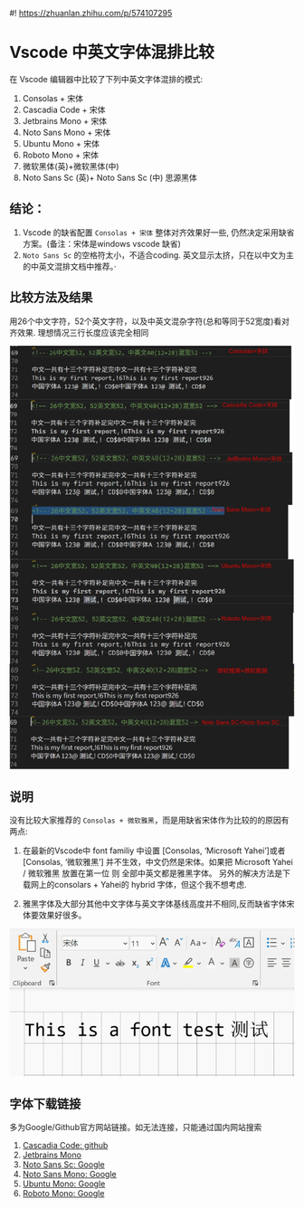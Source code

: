 #! https://zhuanlan.zhihu.com/p/574107295
# Vscode 中英文字体混排比较

在 Vscode 编辑器中比较了下列中英文字体混排的模式:

1. Consolas + 宋体 
1. Cascadia Code + 宋体
1. Jetbrains Mono + 宋体 
1. Noto Sans Mono + 宋体 
1. Ubuntu Mono + 宋体
1. Roboto Mono + 宋体
1. 微软黑体(英)+微软黑体(中)
1. Noto Sans Sc (英)+ Noto Sans Sc (中) 思源黑体

## 结论：

1. Vscode 的缺省配置 `Consolas + 宋体` 整体对齐效果好一些, 仍然决定采用缺省方案。(备注：宋体是windows vscode 缺省)
1. `Noto Sans Sc` 的空格符太小，不适合coding. 英文显示太挤，只在以中文为主的中英文混排文档中推荐。·

## 比较方法及结果

用26个中文字符，52个英文字符，以及中英文混杂字符(总和等同于52宽度)看对齐效果. 理想情况三行长度应该完全相同

![中英文字体混排比较](./asset_1016/compare_font.jpg)

## 说明

没有比较大家推荐的 `Consolas + 微软雅黑`，而是用缺省宋体作为比较的的原因有两点:

1. 在最新的Vscode中 font familiy 中设置 [Consolas, ‘Microsoft Yahei’]或者[Consolas, ‘微软雅黑’] 并不生效，中文仍然是宋体。如果把 Microsoft Yahei / 微软雅黑 放置在第一位 则 全部中英文都是雅黑字体。 另外的解决方法是下载网上的consolars + Yahei的 hybrid 字体，但这个我不想考虑.

1. 雅黑字体及大部分其他中文字体与英文字体基线高度并不相同,反而缺省字体宋体要效果好很多。

![中文字体基线高度](./asset_1016/font_base.gif)

## 字体下载链接 

多为Google/Github官方网站链接。如无法连接，只能通过国内网站搜索

1. [Cascadia Code: github](https://github.com/microsoft/cascadia-code/releases)
1. [Jetbrains Mono ](https://www.jetbrains.com/lp/mono/) 
1. [Noto Sans Sc: Google](https://fonts.google.com/noto/specimen/Noto+Sans+SC)
1. [Noto Sans Mono: Google](https://fonts.google.com/noto/specimen/Noto+Sans+Mono) 
1. [Ubuntu Mono: Google](https://fonts.google.com/specimen/Ubuntu+Mono)
1. [Roboto Mono: Google](https://fonts.google.com/specimen/Roboto+Mono)
